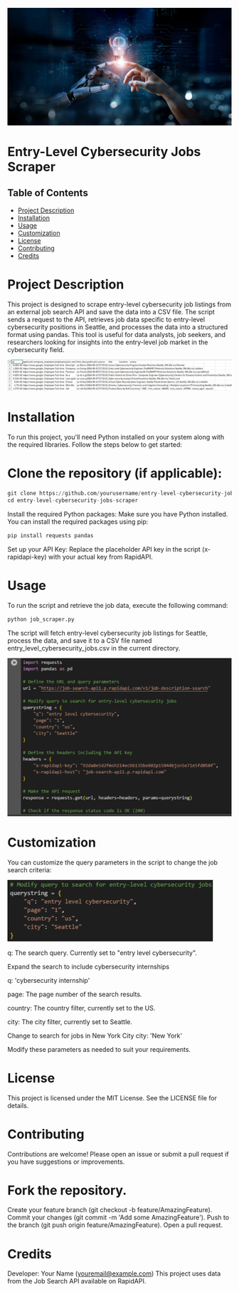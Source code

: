 ![Artificial_Intelligence](Artificial_Intelligence.jpg)
# Entry-Level Cybersecurity Jobs Scraper
## Table of Contents
- [Project Description](#project-description)
- [Installation](#installation)
- [Usage](#usage)
- [Customization](#customization)
- [License](#license)
- [Contributing](#contributing)
- [Credits](#credits)

# Project Description
This project is designed to scrape entry-level cybersecurity job listings from an external job search API and save the data into a CSV file. The script sends a request to the API, retrieves job data specific to entry-level cybersecurity positions in Seattle, and processes the data into a structured format using pandas. This tool is useful for data analysts, job seekers, and researchers looking for insights into the entry-level job market in the cybersecurity field.

![csv](csv.png)

# Installation
To run this project, you'll need Python installed on your system along with the required libraries. Follow the steps below to get started:

# Clone the repository (if applicable):

<!-- python code block -->
```python
git clone https://github.com/yourusername/entry-level-cybersecurity-jobs-scraper.git
cd entry-level-cybersecurity-jobs-scraper
```

Install the required Python packages: Make sure you have Python installed. You can install the required packages using pip:

<!-- python code block -->
```python
pip install requests pandas
```
Set up your API Key: Replace the placeholder API key in the script (x-rapidapi-key) with your actual key from RapidAPI.

# Usage
To run the script and retrieve the job data, execute the following command:

<!-- python code block -->
```python
python job_scraper.py
```
The script will fetch entry-level cybersecurity job listings for Seattle, process the data, and save it to a CSV file named entry_level_cybersecurity_jobs.csv in the current directory.

![code](code.png)

# Customization
You can customize the query parameters in the script to change the job search criteria:

![query](query.png)

q: The search query. Currently set to "entry level cybersecurity".

Expand the search to include cybersecurity internships

q: 'cybersecurity internship'

page: The page number of the search results.

country: The country filter, currently set to the US.

city: The city filter, currently set to Seattle.

Change to search for jobs in New York City
city: 'New York'

Modify these parameters as needed to suit your requirements.

# License
This project is licensed under the MIT License. See the LICENSE file for details.

# Contributing
Contributions are welcome! Please open an issue or submit a pull request if you have suggestions or improvements.

# Fork the repository.
Create your feature branch (git checkout -b feature/AmazingFeature).
Commit your changes (git commit -m 'Add some AmazingFeature').
Push to the branch (git push origin feature/AmazingFeature).
Open a pull request.
# Credits
Developer: Your Name (youremail@example.com)
This project uses data from the Job Search API available on RapidAPI.

